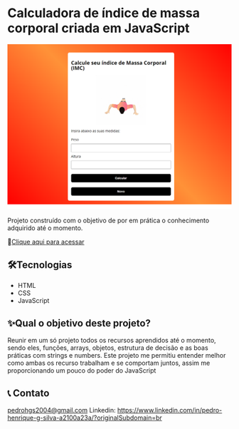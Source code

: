 # Calculadora de índice de massa corporal criada em JavaScript

![preview](./127.0.0.1_5500_index.html%20(1).png)

Projeto construído com o objetivo de por em prática o conhecimento adquirido até o momento.

🔗[Clique aqui para acessar](https://pedrodevvv.github.io/Calculadora-IMC-JS/)



## 🛠️Tecnologias

* HTML
* CSS
* JavaScript

## ✨Qual o objetivo deste projeto?

Reunir em um só projeto todos os recursos aprendidos até o momento, sendo eles, funções, arrays, objetos, estrutura de decisão e as boas práticas com strings e numbers. Este projeto me permitiu entender melhor como ambas os recurso trabalham e se comportam juntos, assim me proporcionando um pouco do poder do JavaScript 

## 📞 Contato

pedrohgs2004@gmail.com
Linkedin: https://www.linkedin.com/in/pedro-henrique-g-silva-a2100a23a/?originalSubdomain=br

